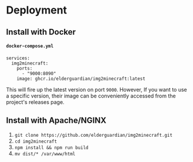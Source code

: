 # Deployment


## Install with Docker

#### **`docker-compose.yml`**
```
services:
  img2minecraft:
    ports:
      - "9000:8090"
    image: ghcr.io/elderguardian/img2minecraft:latest
```

This will fire up the latest version on port `9000`.
However, If you want to use a specific version,
their image can be conveniently accessed from the project's releases page.


## Install with Apache/NGINX
1. `git clone https://github.com/elderguardian/img2minecraft.git`
2. `cd img2minecraft`
3. `npm install && npm run build`
4. `mv dist/* /var/www/html`